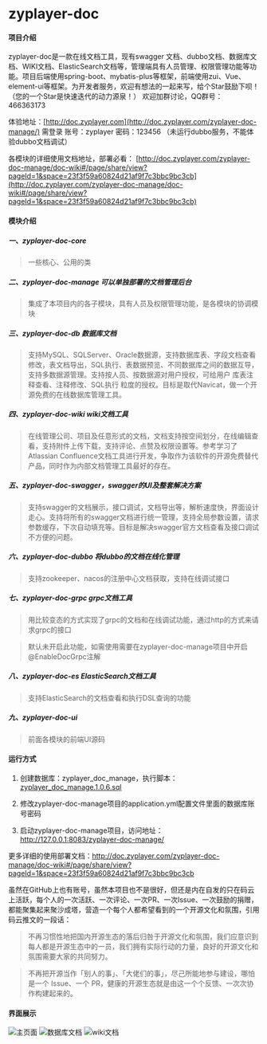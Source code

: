 # zyplayer-doc

#### 项目介绍
zyplayer-doc是一款在线文档工具，现有swagger 文档、dubbo文档、数据库文档、WIKI文档、ElasticSearch文档等，管理端具有人员管理、权限管理功能等功能。项目后端使用spring-boot、mybatis-plus等框架，前端使用zui、Vue、element-ui等框架。为开发者服务，欢迎有想法的一起来写，给个Star鼓励下呗！（您的一个Star是快速迭代的动力源泉！）
欢迎加群讨论，QQ群号：466363173

体验地址：[http://doc.zyplayer.com](http://doc.zyplayer.com/zyplayer-doc-manage/) 需登录 账号：zyplayer 密码：123456 （未运行dubbo服务，不能体验dubbo文档调试）

各模块的详细使用文档地址，部署必看：
[http://doc.zyplayer.com/zyplayer-doc-manage/doc-wiki#/page/share/view?pageId=1&space=23f3f59a60824d21af9f7c3bbc9bc3cb](http://doc.zyplayer.com/zyplayer-doc-manage/doc-wiki#/page/share/view?pageId=1&space=23f3f59a60824d21af9f7c3bbc9bc3cb) 


#### 模块介绍
##### 一、zyplayer-doc-core 
> 一些核心、公用的类

##### 二、zyplayer-doc-manage 可以单独部署的文档管理后台
> 集成了本项目内的各子模块，具有人员及权限管理功能，是各模块的协调模块

##### 三、zyplayer-doc-db 数据库文档
> 支持MySQL、SQLServer、Oracle数据源，支持数据库表、字段文档查看修改，表文档导出，SQL执行、表数据预览、不同数据库之间的数据互导，支持多数据源管理。支持按人员、按数据源对用户授权，可给用户 库表注释查看、注释修改、SQL执行 粒度的授权。目标是取代Navicat，做一个开源免费的在线数据库管理工具。

##### 四、zyplayer-doc-wiki wiki文档工具
> 在线管理公司、项目及任意形式的文档，文档支持按空间划分，在线编辑查看，支持附件上传下载，支持评论、点赞及权限设置等。参考学习了Atlassian Confluence文档工具进行开发，争取作为该软件的开源免费替代产品，同时作为内部文档管理工具最好的存在。

##### 五、zyplayer-doc-swagger，swagger的UI及整套解决方案
> 支持swagger的文档展示，接口调试，文档导出等，解析速度快，界面设计走心。支持将所有的swagger文档进行统一管理，支持全局参数设置，请求参数缓存，下次自动填充等。目标是解决swagger官方文档查看及接口调试不方便的问题。

##### 六、zyplayer-doc-dubbo 将dubbo的文档在线化管理
> 支持zookeeper、nacos的注册中心文档获取，支持在线调试接口

##### 七、zyplayer-doc-grpc grpc文档工具
> 用比较变态的方式实现了grpc的文档和在线调试功能，通过http的方式来请求grpc的接口

> 默认未开启此功能，如需使用需要在zyplayer-doc-manage项目中开启@EnableDocGrpc注解

##### 八、zyplayer-doc-es ElasticSearch文档工具
> 支持ElasticSearch的文档查看和执行DSL查询的功能

##### 九、zyplayer-doc-ui
> 前面各模块的前端UI源码

#### 运行方式

1. 创建数据库：zyplayer_doc_manage，执行脚本：[zyplayer_doc_manage.1.0.6.sql](https://gitee.com/zyplayer/zyplayer-doc/blob/master/zyplayer-doc-manage/src/main/resources/sql/zyplayer_doc_manage.1.0.6.sql)

2. 修改zyplayer-doc-manage项目的application.yml配置文件里面的数据库账号密码

3. 启动zyplayer-doc-manage项目，访问地址：http://127.0.0.1:8083/zyplayer-doc-manage/

更多详细的使用部署文档：http://doc.zyplayer.com/zyplayer-doc-manage/doc-wiki#/page/share/view?pageId=1&space=23f3f59a60824d21af9f7c3bbc9bc3cb

虽然在GitHub上也有账号，虽然本项目也不是很好，但还是内在自发的只在码云上活跃，每个人的一次活跃、一次评论、一次PR、一次Issue、一次鼓励的捐赠，都能聚集起来聚沙成塔，营造一个每个人都希望看到的一个开源文化和氛围，引用码云推文的一段话：
> 不再习惯性地把国内开源生态的落后归咎于开源文化和氛围，我们应意识到每人都是开源生态中的一员，我们拥有实际行动的力量，良好的开源文化和氛围需要大家的共同努力。

> 不再把开源当作「别人的事」、「大佬们的事」，尽己所能地参与建设，哪怕是一个 Issue、一个 PR，健康的开源生态就是由这一个个反馈、一次次协作构建起来的。


#### 界面展示
![主页面](https://images.gitee.com/uploads/images/2020/0516/125840_d6284954_596905.png "主页面.png")
![数据库文档](https://images.gitee.com/uploads/images/2020/0516/130017_254f9559_596905.png "数据库文档.png")
![wiki文档](https://images.gitee.com/uploads/images/2020/0516/130119_bc2f5021_596905.png "wiki文档.png")
